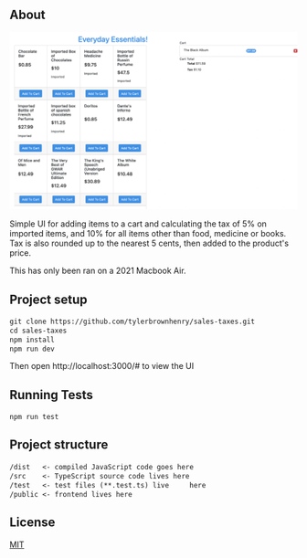 ## About

![Screen](assets/screen.png?raw=true "Sales Tax")

Simple UI for adding items to a cart and calculating the tax of 5% on imported items, and 10% for all items other than food, medicine or books.
Tax is also rounded up to the nearest 5 cents, then added to the product's price.

This has only been ran on a 2021 Macbook Air.

## Project setup

```shell
git clone https://github.com/tylerbrownhenry/sales-taxes.git
cd sales-taxes
npm install
npm run dev
```

Then open http://localhost:3000/# to view the UI

## Running Tests 
```shell
npm run test
```

## Project structure

```
/dist   <- compiled JavaScript code goes here
/src    <- TypeScript source code lives here
/test   <- test files (**.test.ts) live     here
/public <- frontend lives here
```

## License

[MIT](./LICENSE)
